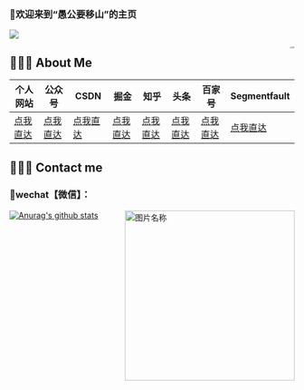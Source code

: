 ### 👋欢迎来到“愚公要移山”的主页

![](https://visitor-badge.glitch.me/badge?page_id=fengdongdongwsn.readme)

<img align="right" alt="GIF" src="https://media.giphy.com/media/iIqmM5tTjmpOB9mpbn/giphy.gif" style="zoom:20%;" />

##  👨🏻‍💻 About Me 

| 个人网站                             | 公众号                                                       | CSDN                                      | 掘金                                                      | 知乎                                                       | 头条                                                         | 百家号                                                       | Segmentfault                                    |
| ------------------------------------ | ------------------------------------------------------------ | ----------------------------------------- | --------------------------------------------------------- | ---------------------------------------------------------- | ------------------------------------------------------------ | ------------------------------------------------------------ | ----------------------------------------------- |
| [点我直达](https://www.javachat.cc/) | [点我直达](https://mp.weixin.qq.com/s/wZ_4fy_F-NecMv3HO4Hfjw) | [点我直达](https://blog.csdn.net/SDDDLLL) | [点我直达](https://juejin.cn/user/1978776660213837/posts) | [点我直达](https://www.zhihu.com/people/feng-dong-dong-10) | [点我直达](https://www.toutiao.com/c/user/token/MS4wLjABAAAAfhLQnyWhG1iqEVx_lsnoX7cUOlluuJf07J368xBJ7jU/) | [点我直达](https://author.baidu.com/home?from=bjh_article&app_id=1634941951856739) | [点我直达](https://segmentfault.com/u/a_yugong) |

## 👨🏻‍💻 Contact me

### :email:wechat【微信】：

 <img src="https://s3.ax1x.com/2020/12/25/rWOtDe.jpg" width = "300" height = "300" alt="图片名称" align=right />

[![Anurag's github stats](https://github-readme-stats.vercel.app/api?username=fengdongdongwsn&theme=onedark&bg_color=DEG,E96445,904E95&show_icons=true&show_owner=true&text_color=fff&icon_color=fff&title_color=fff)](https://github.com/anuraghazra/github-readme-stats)



